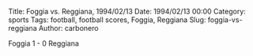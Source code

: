 Title: Foggia vs. Reggiana, 1994/02/13
Date: 1994/02/13 00:00
Category: sports
Tags: football, football scores, Foggia, Reggiana
Slug: foggia-vs-reggiana
Author: carbonero


Foggia 1 - 0 Reggiana
